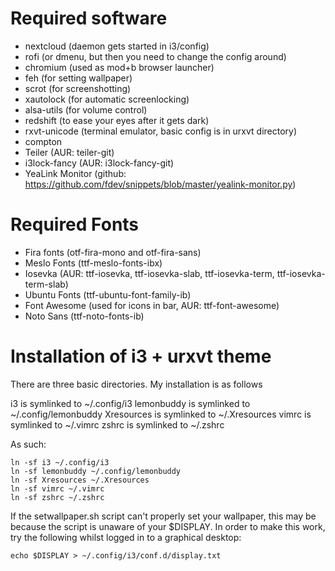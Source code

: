 # Required software
* nextcloud (daemon gets started in i3/config)
* rofi (or dmenu, but then you need to change the config around)
* chromium (used as mod+b browser launcher)
* feh (for setting wallpaper)
* scrot (for screenshotting)
* xautolock (for automatic screenlocking)
* alsa-utils (for volume control)
* redshift (to ease your eyes after it gets dark)
* rxvt-unicode (terminal emulator, basic config is in urxvt directory)
* compton
* Teiler (AUR: teiler-git)
* i3lock-fancy (AUR: i3lock-fancy-git)
* YeaLink Monitor (github: https://github.com/fdev/snippets/blob/master/yealink-monitor.py)

# Required Fonts
* Fira fonts (otf-fira-mono and otf-fira-sans)
* Meslo Fonts (ttf-meslo-fonts-ibx)
* Iosevka (AUR: ttf-iosevka, ttf-iosevka-slab, ttf-iosevka-term, ttf-iosevka-term-slab)
* Ubuntu Fonts (ttf-ubuntu-font-family-ib)
* Font Awesome (used for icons in bar, AUR: ttf-font-awesome)
* Noto Sans (ttf-noto-fonts-ib)

# Installation of i3 + urxvt theme
There are three basic directories. My installation is as follows


i3 is symlinked to ~/.config/i3
lemonbuddy is symlinked to ~/.config/lemonbuddy
Xresources is symlinked to ~/.Xresources
vimrc is symlinked to ~/.vimrc
zshrc is symlinked to ~/.zshrc

As such:
```
ln -sf i3 ~/.config/i3
ln -sf lemonbuddy ~/.config/lemonbuddy
ln -sf Xresources ~/.Xresources
ln -sf vimrc ~/.vimrc
ln -sf zshrc ~/.zshrc
```

If the setwallpaper.sh script can't properly set your wallpaper, this may be because the script is unaware of your $DISPLAY.
In order to make this work, try the following whilst logged in to a graphical desktop:
```
echo $DISPLAY > ~/.config/i3/conf.d/display.txt
```

